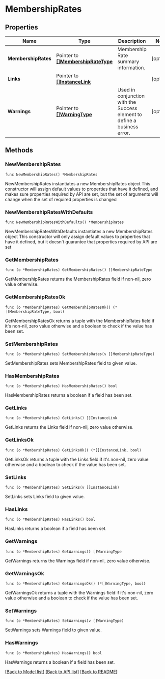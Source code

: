 # MembershipRates

## Properties

Name | Type | Description | Notes
------------ | ------------- | ------------- | -------------
**MembershipRates** | Pointer to [**[]MembershipRateType**](MembershipRateType.md) | Membership Rate summary information. | [optional] 
**Links** | Pointer to [**[]InstanceLink**](InstanceLink.md) |  | [optional] 
**Warnings** | Pointer to [**[]WarningType**](WarningType.md) | Used in conjunction with the Success element to define a business error. | [optional] 

## Methods

### NewMembershipRates

`func NewMembershipRates() *MembershipRates`

NewMembershipRates instantiates a new MembershipRates object
This constructor will assign default values to properties that have it defined,
and makes sure properties required by API are set, but the set of arguments
will change when the set of required properties is changed

### NewMembershipRatesWithDefaults

`func NewMembershipRatesWithDefaults() *MembershipRates`

NewMembershipRatesWithDefaults instantiates a new MembershipRates object
This constructor will only assign default values to properties that have it defined,
but it doesn't guarantee that properties required by API are set

### GetMembershipRates

`func (o *MembershipRates) GetMembershipRates() []MembershipRateType`

GetMembershipRates returns the MembershipRates field if non-nil, zero value otherwise.

### GetMembershipRatesOk

`func (o *MembershipRates) GetMembershipRatesOk() (*[]MembershipRateType, bool)`

GetMembershipRatesOk returns a tuple with the MembershipRates field if it's non-nil, zero value otherwise
and a boolean to check if the value has been set.

### SetMembershipRates

`func (o *MembershipRates) SetMembershipRates(v []MembershipRateType)`

SetMembershipRates sets MembershipRates field to given value.

### HasMembershipRates

`func (o *MembershipRates) HasMembershipRates() bool`

HasMembershipRates returns a boolean if a field has been set.

### GetLinks

`func (o *MembershipRates) GetLinks() []InstanceLink`

GetLinks returns the Links field if non-nil, zero value otherwise.

### GetLinksOk

`func (o *MembershipRates) GetLinksOk() (*[]InstanceLink, bool)`

GetLinksOk returns a tuple with the Links field if it's non-nil, zero value otherwise
and a boolean to check if the value has been set.

### SetLinks

`func (o *MembershipRates) SetLinks(v []InstanceLink)`

SetLinks sets Links field to given value.

### HasLinks

`func (o *MembershipRates) HasLinks() bool`

HasLinks returns a boolean if a field has been set.

### GetWarnings

`func (o *MembershipRates) GetWarnings() []WarningType`

GetWarnings returns the Warnings field if non-nil, zero value otherwise.

### GetWarningsOk

`func (o *MembershipRates) GetWarningsOk() (*[]WarningType, bool)`

GetWarningsOk returns a tuple with the Warnings field if it's non-nil, zero value otherwise
and a boolean to check if the value has been set.

### SetWarnings

`func (o *MembershipRates) SetWarnings(v []WarningType)`

SetWarnings sets Warnings field to given value.

### HasWarnings

`func (o *MembershipRates) HasWarnings() bool`

HasWarnings returns a boolean if a field has been set.


[[Back to Model list]](../README.md#documentation-for-models) [[Back to API list]](../README.md#documentation-for-api-endpoints) [[Back to README]](../README.md)


